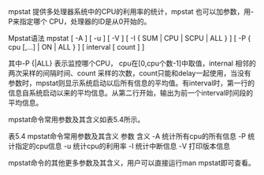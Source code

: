 mpstat 提供多处理器系统中的CPU的利用率的统计，mpstat 也可以加参数，用-P来指定哪个 CPU，处理器的ID是从0开始的。
 
Mpstat语法
mpstat [ -A ] [ -u ] [ -V ] [ -I { SUM | CPU | SCPU | ALL } ] [ -P 	{ cpu  [,...] | ON | ALL } ] [ interval [ count ] ]
 
其中-P {|ALL} 表示监控哪个CPU， cpu在[0,cpu个数-1]中取值，internal 相邻的两次采样的间隔时间、count 采样的次数，count只能和delay一起使用，当没有参数时，mpstat则显示系统启动以后所有信息的平均值。有interval时，第一行的信息自系统启动以来的平均信息。从第二行开始，输出为前一个interval时间段的平均信息。
 
mpstat命令常用参数及其含义如表5.4所示。
 
表5.4 mpstat命令常用参数及其含义
参数
含义
-A
统计所有cpu的所有信息
-P
统计指定的cpu信息
-u
统计cpu的利用率
-I
统计中断信息
-V
打印版本信息
 
mpstat命令的其他更多参数及其含义，用户可以直接运行man mpstat即可查看。
 
